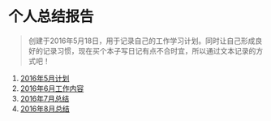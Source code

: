 # 个人总结报告
>创建于2016年5月18日，用于记录自己的工作学习计划。同时让自己形成良好的记录习惯，现在买个本子写日记有点不合时宜，所以通过文本记录的方式吧！


1. [2016年5月计划](https://github.com/dengshiwei/work-summary/blob/master/2016%E5%B9%B45%E6%9C%88%E8%AE%A1%E5%88%92.md)
2. [2016年6月工作内容](https://github.com/dengshiwei/work-summary/blob/master/2016%E5%B9%B46%E6%9C%88%E5%B7%A5%E4%BD%9C%E5%86%85%E5%AE%B9.md)
3. [2016年7月总结](https://github.com/dengshiwei/work-summary/blob/master/2016-07.md)
4. [2016年8月总结](https://github.com/dengshiwei/work-summary/blob/master/2016-08%E6%9C%88%E6%80%BB%E7%BB%93.md)
